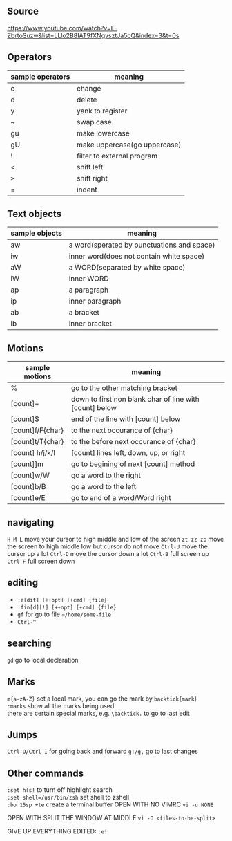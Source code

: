 
## Source
https://www.youtube.com/watch?v=E-ZbrtoSuzw&list=LLlo2B8IAT9fXNgvsztJa5cQ&index=3&t=0s

## Operators
sample operators | meaning
--- | ---
c | change
d | delete
y | yank to register
~ | swap case
gu | make lowercase
gU | make uppercase(go uppercase)
! | filter to external program
< | shift left
`>` | shift right
= | indent

## Text objects
sample objects | meaning
--- | ---
aw | a word(sperated by punctuations and space)
iw | inner word(does not contain white space)
aW | a WORD(separated by white space)
iW | inner WORD
ap | a paragraph
ip | inner paragraph
ab | a bracket
ib | inner bracket


## Motions
sample motions | meaning
--- | ---
% | go to the other matching bracket
[count]+ | down to first non blank char of line with [count] below
[count]$ | end of the line with [count] below
[count]f/F{char} | to the next occurance of {char}
[count]t/T{char} | to the before next occurance of {char}
[count] h/j/k/l  | [count] lines left, down, up, or right
[count]]m | go to begining of next [count] method
[count]w/W | go a word to the right
[count]b/B | go a word to the left
[count]e/E | go to end of a word/Word right

## navigating
`H M L` move your cursor to high middle and low of the screen
`zt zz zb` move the screen to high middle low but cursor do not move
`Ctrl-U` move the cursor up a lot
`Ctrl-D` move the cursor down a lot
`Ctrl-B` full screen  up
`Ctrl-F` full screen down  

## editing
- `:e[dit] [++opt] [+cmd] {file}`
- `:fin[d][!] [++opt] [+cmd] {file}`
- `gf` for go to file `~/home/some-file`
- `Ctrl-^`


## searching
`gd` go to local declaration

## Marks
`m{a-zA-Z}` set a local mark, you can go the mark by `backtick{mark}`\
`:marks` show all the marks being used\
there are certain special marks, e.g. `\backtick.` to go to last edit

## Jumps
`Ctrl-O/Ctrl-I` for going back and forward
`g:/g,` go to last changes

## Other commands
`:set hls!` to turn off highlight search\
`:set shell=/usr/bin/zsh` set shell to zshell\
`:bo 15sp +te` create a terminal buffer
OPEN WITH NO VIMRC `vi -u NONE`

OPEN WITH SPLIT THE WINDOW AT MIDDLE `vi -O <files-to-be-split>`

GIVE UP EVERYTHING EDITED: `:e!`


